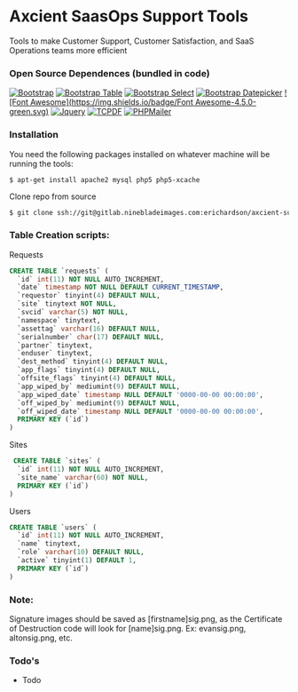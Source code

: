 # Axcient SaasOps Support Tools

Tools to make Customer Support, Customer Satisfaction, and SaaS Operations teams more efficient

### Open Source Dependences (bundled in code)

[![Bootstrap](https://img.shields.io/badge/bootstrap-3.3.6-green.svg)](http://getbootstrap.com/)
[![Bootstrap Table](https://img.shields.io/badge/bootstrap--table-1.10.0-blue.svg)](https://github.com/wenzhixin/bootstrap-table)
[![Bootstrap Select](https://img.shields.io/badge/bootstrap--select-1.9.4-blue.svg)](https://github.com/silviomoreto/bootstrap-select)
[![Bootstrap Datepicker](https://img.shields.io/badge/bootstrap--datepicker-1.6.0-blue.svg)](https://github.com/eternicode/bootstrap-datepicker)
[![Font Awesome](https://img.shields.io/badge/Font Awesome-4.5.0-green.svg)](http://fortawesome.github.io/Font-Awesome/)
[![Jquery](https://img.shields.io/badge/Jquery-2.2.0-green.svg)](https://jquery.com/)
[![TCPDF](https://img.shields.io/badge/TCPDF-6.2.11-blue.svg)](http://sourceforge.net/projects/tcpdf/files/)
[![PHPMailer](https://img.shields.io/badge/PHPMailer-5.2.14-blue.svg)](https://github.com/PHPMailer/PHPMailer)

### Installation

You need the following packages installed on whatever machine will be running the tools:

```
$ apt-get install apache2 mysql php5 php5-xcache
```

Clone repo from source
```sh
$ git clone ssh://git@gitlab.ninebladeimages.com:erichardson/axcient-support-tools.git
```

### Table Creation scripts:
Requests
```sql
CREATE TABLE `requests` (
  `id` int(11) NOT NULL AUTO_INCREMENT,
  `date` timestamp NOT NULL DEFAULT CURRENT_TIMESTAMP,
  `requestor` tinyint(4) DEFAULT NULL,
  `site` tinytext NOT NULL,
  `svcid` varchar(5) NOT NULL,
  `namespace` tinytext,
  `assettag` varchar(16) DEFAULT NULL,
  `serialnumber` char(17) DEFAULT NULL,
  `partner` tinytext,
  `enduser` tinytext,
  `dest_method` tinyint(4) DEFAULT NULL,
  `app_flags` tinyint(4) DEFAULT NULL,
  `offsite_flags` tinyint(4) DEFAULT NULL,
  `app_wiped_by` mediumint(9) DEFAULT NULL,
  `app_wiped_date` timestamp NULL DEFAULT '0000-00-00 00:00:00',
  `off_wiped_by` mediumint(9) DEFAULT NULL,
  `off_wiped_date` timestamp NULL DEFAULT '0000-00-00 00:00:00',
  PRIMARY KEY (`id`)
)
```

Sites
```sql
 CREATE TABLE `sites` (
  `id` int(11) NOT NULL AUTO_INCREMENT,
  `site_name` varchar(60) NOT NULL,
  PRIMARY KEY (`id`)
)
```

Users
```sql
CREATE TABLE `users` (
  `id` int(11) NOT NULL AUTO_INCREMENT,
  `name` tinytext,
  `role` varchar(10) DEFAULT NULL,
  `active` tinyint(1) DEFAULT 1,
  PRIMARY KEY (`id`)
)
```

### Note: 
Signature images should be saved as [firstname]sig.png, as the Certificate of Destruction code will look for [name]sig.png.  Ex: evansig.png, altonsig.png, etc.
### Todo's

 - Todo

